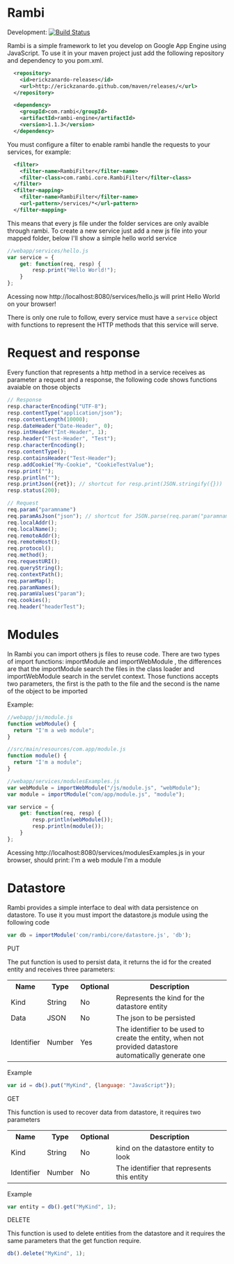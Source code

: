 Rambi
=====

Development: [![Build Status](https://travis-ci.org/erickzanardo/rambi.png?branch=master)](https://travis-ci.org/erickzanardo/rambi)

Rambi is a simple framework to let you develop on Google App Engine using JavaScript. To use it in your maven project
just add the following repository and dependency to you pom.xml.

```xml
  <repository>
    <id>erickzanardo-releases</id>
    <url>http://erickzanardo.github.com/maven/releases/</url>
  </repository>

  <dependency>
    <groupId>com.rambi</groupId>
    <artifactId>rambi-engine</artifactId>
    <version>1.1.3</version>
  </dependency>
```

You must configure a filter to enable rambi handle the requests to your services, for example:
```xml
  <filter>
    <filter-name>RambiFilter</filter-name>
    <filter-class>com.rambi.core.RambiFilter</filter-class>
  </filter>
  <filter-mapping>
    <filter-name>RambiFilter</filter-name>
    <url-pattern>/services/*</url-pattern>
  </filter-mapping>
```

This means that every js file under the folder services are only avaible through rambi. To create a new service just add
a new js file into your mapped folder, below I'll show a simple hello world service

```javascript
//webapp/services/hello.js
var service = {
    get: function(req, resp) {
        resp.print("Hello World!");
    }
};
```

Acessing now http://localhost:8080/services/hello.js will print Hello World on your browser!

There is only one rule to follow, every service must have a ``` service ``` object with functions to represent the HTTP methods
that this service will serve.

Request and response
=====
Every function that represents a http method in a service receives as parameter a request and a response, the following code shows
functions avaiable on those objects

```javascript
// Response
resp.characterEncoding("UTF-8");
resp.contentType("application/json");
resp.contentLength(10000);
resp.dateHeader("Date-Header", 0);
resp.intHeader("Int-Header", 1);
resp.header("Test-Header", "Test");
resp.characterEncoding();
resp.contentType();
resp.containsHeader("Test-Header");
resp.addCookie("My-Cookie", "CookieTestValue");
resp.print("");
resp.println("");
resp.printJson({ret}); // shortcut for resp.print(JSON.stringify({}))
resp.status(200);

// Request
req.param("paramname")
req.paramAsJson("json"); // shortcut for JSON.parse(req.param("paramname"))
req.localAddr();
req.localName();
req.remoteAddr();
req.remoteHost();
req.protocol();
req.method();
req.requestURI();
req.queryString();
req.contextPath();
req.paramMap();
req.paramNames();
req.paramValues("param");
req.cookies();
req.header("headerTest");
```

Modules
=====

In Rambi you can import others js files to reuse code. There are two types of import functions: importModule and importWebModule
, the differences are that the importModule search the files in the class loader and importWebModule search in the servlet context.
Those functions accepts two parameters, the first is the path to the file and the second is the name of the object to be
imported

Example:

```javascript
//webapp/js/module.js
function webModule() {
  return "I'm a web module";
}

//src/main/resources/com.app/module.js
function module() {
  return "I'm a module";
}

//webapp/services/modulesExamples.js
var webModule = importWebModule("/js/module.js", "webModule");
var module = importModule("com/app/module.js", "module");

var service = {
    get: function(req, resp) {
        resp.println(webModule());
        resp.println(module());
    }
};
```
Acessing http://localhost:8080/services/modulesExamples.js in your browser, should print:
I'm a web module
I'm a module

Datastore
=====

Rambi provides a simple interface to deal with data persistence on datastore. To use it you must import the datastore.js module
using the following code

```javascript
var db = importModule('com/rambi/core/datastore.js', 'db');
```

PUT

The put function is used to persist data, it returns the id for the created entity and receives three parameters:
<table>
  <tr>
    <th>Name</th><th>Type</th><th>Optional</th><th>Description</th>
  </tr>
  <tr>
    <td>Kind</td><td>String</td><td>No</td><td>Represents the kind for the datastore entity</td>
  </tr>
  <tr>
    <td>Data</td><td>JSON</td><td>No</td><td>The json to be persisted</td>
  </tr>
  <tr>
    <td>Identifier</td><td>Number</td><td>Yes</td><td>The identifier to be used to create the entity, when not provided datastore automatically generate one</td>
  </tr>
</table>

Example
```javascript
var id = db().put("MyKind", {language: "JavaScript"});
```

GET

This function is used to recover data from datastore, it requires two parameters
<table>
  <tr>
    <th>Name</th><th>Type</th><th>Optional</th><th>Description</th>
  </tr>
  <tr>
    <td>Kind</td><td>String</td><td>No</td><td>kind on the datastore entity to look</td>
  </tr>
  <tr>
    <td>Identifier</td><td>Number</td><td>No</td><td>The identifier that represents this entity</td>
  </tr>
</table>

Example
```javascript
var entity = db().get("MyKind", 1);
```

DELETE

This function is used to delete entities from the datastore and it requires the same parameters that the get function require.

```javascript
db().delete("MyKind", 1);
```
